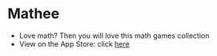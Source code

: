 # Mathee
- Love math? Then you will love this math games collection
- View on the App Store: click [here](https://apps.apple.com/us/developer/daniel-springer/id1402417666)